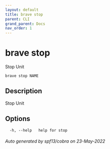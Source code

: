```yaml
---
layout: default
title: brave stop
parent: CLI
grand_parent: Docs
nav_order: 1
---
```


# brave stop

Stop Unit

```
brave stop NAME
```

## Description

Stop Unit

## Options

```
  -h, --help   help for stop
```

###### Auto generated by spf13/cobra on 23-May-2022
